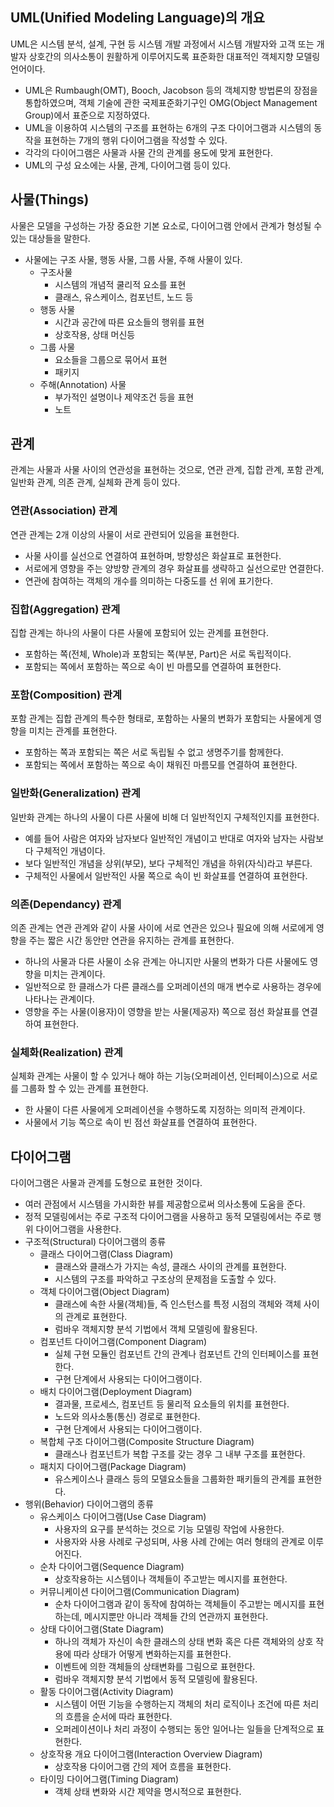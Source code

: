 ## UML(Unified Modeling Language)의 개요

UML은 시스템 분석, 설계, 구현 등 시스템 개발 과정에서 시스템 개발자와 고객 또는 개발자 상호간의 의사소통이 원활하게 이루어지도록 표준화한 대표적인 객체지향 모델링 언어이다.
- UML은 Rumbaugh(OMT), Booch, Jacobson 등의 객체지향 방법론의 장점을 통합하였으며, 객체 기술에 관한 국제표준화기구인 OMG(Object Management Group)에서 표준으로 지정하였다.
- UML을 이용하여 시스템의 구조를 표현하는 6개의 구조 다이어그램과 시스템의 동작을 표현하는 7개의 행위 다이어그램을 작성할 수 있다.
- 각각의 다이어그램은 사물과 사물 간의 관계를 용도에 맞게 표현한다.
- UML의 구성 요소에는 사물, 관계, 다이어그램 등이 있다.

## 사물(Things)

사물은 모델을 구성하는 가장 중요한 기본 요소로, 다이어그램 안에서 관계가 형성될 수 있는 대상들을 말한다.
- 사물에는 구조 사물, 행동 사물, 그룹 사물, 주해 사물이 있다.
  - 구조사물
    - 시스템의 개념적 쿨리적 요소를 표현
    - 클래스, 유스케이스, 컴포넌트, 노드 등
  - 행동 사물
    - 시간과 공간에 따른 요소들의 행위를 표현
    - 상호작용, 상태 머신등
  - 그룹 사물
    - 요소들을 그룹으로 묶어서 표현
    - 패키지
  - 주해(Annotation) 사물
    - 부가적인 설명이나 제약조건 등을 표현
    - 노트
   
## 관계

관계는 사물과 사물 사이의 연관성을 표현하는 것으로, 연관 관계, 집합 관계, 포함 관계, 일반화 관계, 의존 관계, 실체화 관계 등이 있다.

### 연관(Association) 관계

연관 관계는 2개 이상의 사물이 서로 관련되어 있음을 표현한다.

- 사물 사이를 실선으로 연결하여 표현하며, 방향성은 화살표로 표현한다.
- 서로에게 영향을 주는 양방향 관계의 경우 화살표를 생략하고 실선으로만 연결한다.
- 연관에 참여하는 객체의 개수를 의미하는 다중도를 선 위에 표기한다.

### 집합(Aggregation) 관계

집합 관계는 하나의 사물이 다른 사물에 포함되어 있는 관계를 표현한다.

- 포함하는 쪽(전체, Whole)과 포함되는 쪽(부분, Part)은 서로 독립적이다.
- 포함되는 쪽에서 포함하는 쪽으로 속이 빈 마름모를 연결하여 표현한다.

### 포함(Composition) 관계

포함 관계는 집합 관계의 특수한 형태로, 포함하는 사물의 변화가 포함되는 사물에게 영향을 미치는 관계를 표현한다.

- 포함하는 쪽과 포함되는 쪽은 서로 독립될 수 없고 생명주기를 함께한다.
- 포함되는 쪽에서 포함하는 쪽으로 속이 채워진 마름모를 연결하여 표현한다.

### 일반화(Generalization) 관계

일반화 관계는 하나의 사물이 다른 사물에 비해 더 일반적인지 구체적인지를 표현한다.

- 예를 들어 사람은 여자와 남자보다 일반적인 개념이고 반대로 여자와 남자는 사람보다 구체적인 개념이다.
- 보다 일반적인 개념을 상위(부모), 보다 구체적인 개념을 하위(자식)라고 부른다.
- 구체적인 사물에서 일반적인 사물 쪽으로 속이 빈 화살표를 연결하여 표현한다.

### 의존(Dependancy) 관계

의존 관계는 연관 관계와 같이 사물 사이에 서로 연관은 있으나 필요에 의해 서로에게 영향을 주는 짧은 시간 동안만 연관을 유지하는 관계를 표현한다.

- 하나의 사물과 다른 사물이 소유 관계는 아니지만 사물의 변화가 다른 사물에도 영향을 미치는 관계이다.
- 일반적으로 한 클래스가 다른 클래스를 오퍼레이션의 매개 변수로 사용하는 경우에 나타나는 관계이다.
- 영향을 주는 사물(이용자)이 영향을 받는 사물(제공자) 쪽으로 점선 화살표를 연결 하여 표현한다.

### 실체화(Realization) 관계

실체화 관계는 사물이 할 수 있거나 해야 하는 기능(오퍼레이션, 인터페이스)으로 서로를 그룹화 할 수 있는 관계를 표현한다.

- 한 사물이 다른 사물에게 오퍼레이션을 수행하도록 지정하는 의미적 관계이다.
- 사물에서 기능 쪽으로 속이 빈 점선 화살표를 연결하여 표현한다.

## 다이어그램

다이어그램은 사물과 관계를 도형으로 표현한 것이다.

- 여러 관점에서 시스템을 가시화한 뷰를 제공함으로써 의사소통에 도움을 준다.
- 정적 모델링에서는 주로 구조적 다이어그램을 사용하고 동적 모델링에서는 주로 행위 다이어그램을 사용한다.
- 구조적(Structural) 다이어그램의 종류
  - 클래스 다이어그램(Class Diagram)
    - 클래스와 클래스가 가지는 속성, 클래스 사이의 관계를 표현한다.
    - 시스템의 구조를 파악하고 구조상의 문제점을 도출할 수 있다.
  - 객체 다이어그램(Object Diagram)
    - 클래스에 속한 사물(객체)들, 즉 인스턴스를 특정 시점의 객체와 객체 사이의 관계로 표현한다.
    - 럼바우 객체지향 분석 기법에서 객체 모델링에 활용된다.
  - 컴포넌트 다이어그램(Component Diagram)
    - 실체 구현 모듈인 컴포넌트 간의 관계나 컴포넌트 간의 인터페이스를 표현한다.
    - 구현 단계에서 사용되는 다이어그램이다.
  - 배치 다이어그램(Deployment Diagram)
    - 결과물, 프로세스, 컴포넌트 등 물리적 요소들의 위치를 표현한다.
    - 노드와 의사소통(통신) 경로로 표현한다.
    - 구현 단계에서 사용되는 다이어그램이다.
  - 복합체 구조 다이어그램(Composite Structure Diagram)
    - 클래스나 컴포넌트가 복합 구조를 갖는 경우 그 내부 구조를 표현한다.
  - 패치지 다이어그램(Package Diagram)
    - 유스케이스나 클래스 등의 모델요소들을 그룹화한 패키들의 관계를 표현한다.
- 행위(Behavior) 다이어그램의 종류
  - 유스케이스 다이어그램(Use Case Diagram)
    - 사용자의 요구를 분석하는 것으로 기능 모델링 작업에 사용한다.
    - 사용자와 사용 사례로 구성되며, 사용 사례 간에는 여러 형태의 관계로 이루어진다.
  - 순차 다이어그램(Sequence Diagram)
    - 상호작용하는 시스템이나 객체들이 주고받는 메시지를 표현한다.
  - 커뮤니케이션 다이어그램(Communication Diagram)
    - 순차 다이어그램과 같이 동작에 참여하는 객체들이 주고받는 메시지를 표현하는데, 메시지뿐만 아니라 객체들 간의 연관까지 표현한다.
  - 상태 다이어그램(State Diagram)
    - 하나의 객체가 자신이 속한 클래스의 상태 변화 혹은 다른 객체와의 상호 작용에 따라 상태가 어떻게 변화하는지를 표현한다.
    - 이벤트에 의한 객체들의 상태변화를 그림으로 표현한다.
    - 럼바우 객체지향 분석 기법에서 동적 모델링에 활용된다.
  - 활동 다이어그램(Activity Diagram)
    - 시스템이 어떤 기능을 수행하는지 객체의 처리 로직이나 조건에 따른 처리의 흐름을 순서에 따라 표현한다.
    - 오퍼레이션이나 처리 과정이 수행되는 동안 일어나는 일들을 단계적으로 표현한다.
  - 상호작용 개요 다이어그램(Interaction Overview Diagram)
    - 상호작용 다이어그램 간의 제어 흐름을 표현한다.
  - 타이밍 다이어그램(Timing Diagram)
    - 객체 상태 변화와 시간 제약을 명시적으로 표현한다.
